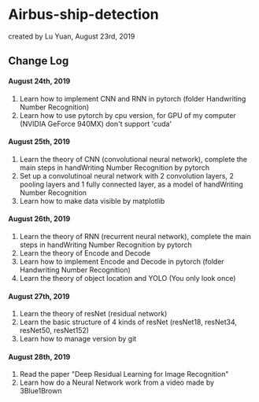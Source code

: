 # Airbus-ship-detection
created by Lu Yuan, August 23rd, 2019

## Change Log
#### August 24th, 2019
1. Learn how to implement CNN and RNN in pytorch (folder Handwriting Number Recognition)
2. Learn how to use pytorch by cpu version, for GPU of my computer (NVIDIA GeForce 940MX) don't support 'cuda'

#### August 25th, 2019
1. Learn the theory of CNN (convolutional neural network), complete the main steps in handWriting Number Recognition by pytorch
2. Set up a convolutinoal neural network with 2 convolution layers, 2 pooling layers and 1 fully connected layer, as a model of handWriting Number Recognition
3. Learn how to make data visible by matplotlib

#### August 26th, 2019
1. Learn the theory of RNN (recurrent neural network), complete the main steps in handWriting Number Recognition by pytorch
2. Learn the theory of Encode and Decode
3. Learn how to implement Encode and Decode in pytorch (folder Handwriting Number Recognition)
4.  Learn the theory of object location and YOLO (You only look once)

#### August 27th, 2019
1. Learn the theory of resNet (residual network)
2. Learn the basic structure of 4 kinds of resNet (resNet18, resNet34, resNet50, resNet152)  
3. Learn how to manage version by git
 

#### August 28th, 2019
1. Read the paper "Deep Residual Learning for Image Recognition"
2. Learn how do a Neural Network work from a video made by 3Blue1Brown